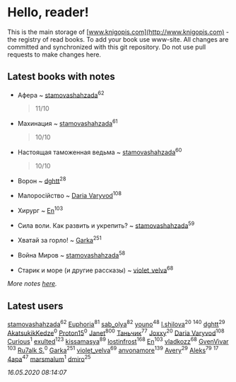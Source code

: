 # Hello, reader!
This is the main storage of [www.knigopis.com](http://www.knigopis.com) - the registry of read books.
To add your book use www-site. All changes are committed and synchronized with this git repository.
Do not use pull requests to make changes here.


## Latest books with notes
* Афера ~ [stamovashahzada](users/310/310646815-vkontakte)<sup>62</sup>
    > 11/10

* Махинация ~ [stamovashahzada](users/310/310646815-vkontakte)<sup>61</sup>
    > 10/10

* Настоящая таможенная ведьма ~ [stamovashahzada](users/310/310646815-vkontakte)<sup>60</sup>
    > 10/10

* Ворон ~ [dghtt](users/233/233860015-vkontakte)<sup>28</sup>

* Малоросійство ~ [Daria Varyvod](users/829/829893410524253-facebook)<sup>108</sup>

* Хирург ~ [En](users/333/333646551-vkontakte)<sup>103</sup>

* Сила воли. Как развить и укрепить? ~ [stamovashahzada](users/310/310646815-vkontakte)<sup>59</sup>

* Хватай за горло! ~ [Garka](users/115/115753719718250012620-google)<sup>251</sup>

* Война Миров ~ [stamovashahzada](users/310/310646815-vkontakte)<sup>58</sup>

* Старик и море (и другие рассказы) ~ [violet_velva](users/116/116961712580551399099-google)<sup>68</sup>


_More notes [here](latest_books_with_notes.md)._


## Latest users
[stamovashahzada](users/310/310646815-vkontakte)<sup>62</sup> 
[Euphoria](users/106/106304994652616315178-google)<sup>81</sup> 
[sab_olya](users/139/139338401-vkontakte)<sup>82</sup> 
[youno](users/302/302928912-vkontakte)<sup>48</sup> 
[l.shilova](users/101/10123344-vkontakte)<sup>20</sup> 
[](users/115/115826717712507836033-google)<sup>140</sup> 
[dghtt](users/233/233860015-vkontakte)<sup>29</sup> 
[AkatsukikKedze](users/457/457642318-yandex)<sup>0</sup> 
[Proton15](users/107/107709186800804078154-google)<sup>0</sup> 
[Janet](users/108/108113656204404967440-google)<sup>800</sup> 
[Таньчик](users/209/2096581563762610-facebook)<sup>77</sup> 
[Joxxy](users/109/109128632962928278575-google)<sup>20</sup> 
[Daria Varyvod](users/829/829893410524253-facebook)<sup>108</sup> 
[Curious](users/232/2322112641431200-facebook)<sup>1</sup> 
[exulted](users/100/100599204551896265722-google)<sup>123</sup> 
[kissamasya](users/684/68439978-vkontakte)<sup>89</sup> 
[lostinfrost](users/217/217891524-vkontakte)<sup>168</sup> 
[En](users/333/333646551-vkontakte)<sup>103</sup> 
[vladkozz](users/572/57239276-vkontakte)<sup>68</sup> 
[GvenVivar ](users/158/158266434925901-facebook)<sup>103</sup> 
[Ru7alk S.](users/108/108928888752736822195-google)<sup>0</sup> 
[Garka](users/115/115753719718250012620-google)<sup>251</sup> 
[violet_velva](users/116/116961712580551399099-google)<sup>69</sup> 
[anvonamore](users/595/5957175-vkontakte)<sup>139</sup> 
[Avery](users/567/56734832-yandex)<sup>29</sup> 
[Aleks](users/117/117835844513813219393-google)<sup>79</sup> 
[](users/153/1537586159620888-facebook)<sup>17</sup> 
[4apa](users/117/117392596378069249667-google)<sup>47</sup> 
[marsmalum](users/181/181053542-vkontakte)<sup>1</sup> 
[dmiro](users/571/5714115-vkontakte)<sup>25</sup> 


_16.05.2020 08:14:07_
